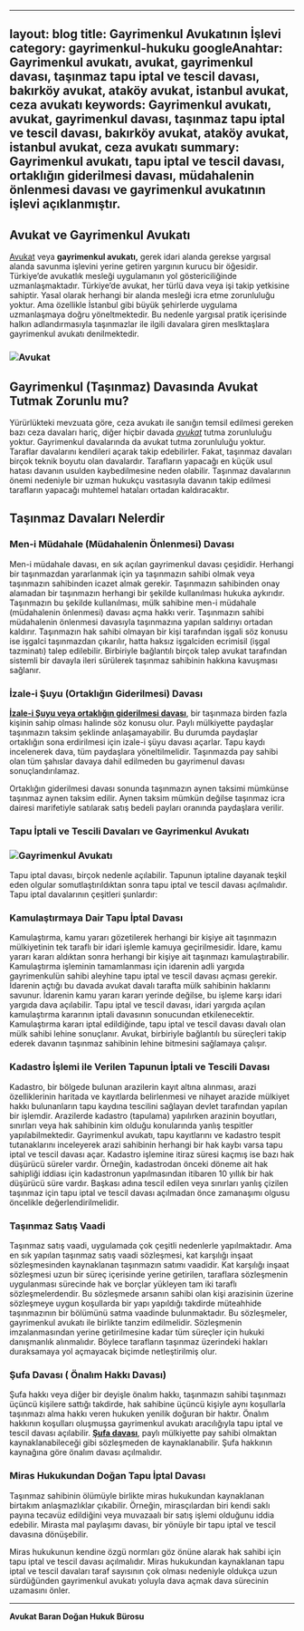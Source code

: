 
---
layout: blog
title: Gayrimenkul Avukatının İşlevi
category: gayrimenkul-hukuku
googleAnahtar: Gayrimenkul avukatı, avukat, gayrimenkul davası, taşınmaz tapu iptal ve tescil davası, bakırköy avukat, ataköy avukat, istanbul avukat, ceza avukatı
keywords:  Gayrimenkul avukatı, avukat, gayrimenkul davası, taşınmaz tapu iptal ve tescil davası, bakırköy avukat, ataköy avukat, istanbul avukat, ceza avukatı
summary: Gayrimenkul avukatı,  tapu iptal ve tescil davası, ortaklığın giderilmesi davası, müdahalenin önlenmesi davası  ve gayrimenkul avukatının işlevi açıklanmıştır.
---


## Avukat ve Gayrimenkul Avukatı

[Avukat](https://barandogan.av.tr/blog/ceza-hukuku/avukat.html) veya **gayrimenkul avukatı,** gerek idari alanda gerekse yargısal alanda savunma işlevini yerine getiren yargının kurucu bir öğesidir. Türkiye’de avukatlık mesleği uygulamanın yol göstericiliğinde uzmanlaşmaktadır. Türkiye’de avukat, her türlü dava veya işi takip yetkisine sahiptir. Yasal olarak herhangi bir alanda mesleği icra etme zorunluluğu yoktur. Ama özellikle İstanbul gibi büyük şehirlerde uygulama  uzmanlaşmaya doğru yöneltmektedir. Bu nedenle yargısal pratik içerisinde halkın adlandırmasıyla taşınmazlar ile ilgili davalara giren meslktaşlara gayrimenkul avukatı denilmektedir.

### ![Avukat](https://camo.githubusercontent.com/c5b82190d9ea5fb035dd671ad88b1674b2591008/687474703a2f2f692e68697a6c69726573696d2e636f6d2f764c6b6d31342e6a7067 "Avukat")

## Gayrimenkul (Taşınmaz) Davasında Avukat Tutmak Zorunlu mu?

Yürürlükteki mevzuata göre,  ceza avukatı ile sanığın temsil edilmesi gereken bazı ceza davaları hariç, diğer hiçbir davada [*avukat*](https://tr.wikipedia.org/wiki/Avukat) tutma zorunluluğu yoktur. Gayrimenkul davalarında da avukat tutma zorunluluğu yoktur. Taraflar davalarını kendileri açarak takip edebilirler. Fakat, taşınmaz davaları birçok teknik boyutu olan davalardır. Tarafların yapacağı en küçük usul hatası davanın usulden kaybedilmesine neden olabilir. Taşınmaz davalarının önemi nedeniyle bir uzman hukukçu vasıtasıyla davanın takip edilmesi tarafların yapacağı muhtemel hataları ortadan kaldıracaktır.

## Taşınmaz Davaları Nelerdir



### Men-i Müdahale (Müdahalenin Önlenmesi) Davası 


Men-i müdahale davası, en sık açılan gayrimenkul davası çeşididir. Herhangi bir taşınmazdan yararlanmak için ya taşınmazın sahibi olmak veya taşınmazın sahibinden icazet almak gerekir. Taşınmazın sahibinden onay alamadan bir taşınmazın herhangi bir şekilde kullanılması hukuka aykırıdır. Taşınmazın bu şekilde kullanılması, mülk sahibine men-i müdahale (müdahalenin önlenmesi) davası açma hakkı verir. Taşınmazın sahibi müdahalenin önlenmesi davasıyla taşınmazına yapılan saldırıyı ortadan kaldırır. Taşınmazın hak sahibi olmayan bir kişi tarafından işgali söz konusu ise işgalci taşınmazdan çıkarılır, hatta haksız işgalciden ecrimisil (işgal tazminatı) talep edilebilir. Birbiriyle bağlantılı birçok talep avukat tarafından sistemli bir davayla ileri sürülerek taşınmaz sahibinin hakkına kavuşması sağlanır.

### İzale-i Şuyu (Ortaklığın Giderilmesi) Davası 

[**İzale-i Şuyu veya ortaklığın giderilmesi davası**](https://barandogan.av.tr/blog/gayrimenkul-hukuku/izale-i-suyu-ortakligin-giderilmesi-davasi.html), bir taşınmaza birden fazla kişinin sahip olması halinde söz konusu olur. Paylı mülkiyette paydaşlar taşınmazın taksim şeklinde anlaşamayabilir. Bu durumda paydaşlar ortaklığın sona erdirilmesi için izale-i şüyu davası açarlar. Tapu kaydı incelenerek dava, tüm paydaşlara yöneltilmelidir. Taşınmazda pay sahibi olan tüm şahıslar davaya dahil edilmeden bu gayrimenul davası sonuçlandırılamaz. 

Ortaklığın giderilmesi davası sonunda taşınmazın aynen taksimi mümkünse taşınmaz aynen taksim edilir. Aynen taksim mümkün değilse taşınmaz icra dairesi marifetiyle satılarak satış bedeli payları oranında paydaşlara verilir.

### Tapu İptali ve Tescili Davaları ve Gayrimenkul Avukatı

### ![Gayrimenkul Avukatı](https://camo.githubusercontent.com/16aebfd8c0c4f1f3c4fe5b654801604c1eab9834/687474703a2f2f692e68697a6c69726573696d2e636f6d2f6c794a566c6c2e6a7067 "Gayrimenkul Avukatı")

Tapu iptal davası, birçok nedenle açılabilir. Tapunun iptaline dayanak teşkil eden olgular somutlaştırıldıktan sonra tapu iptal ve tescil davası açılmalıdır. Tapu iptal davalarının çeşitleri şunlardır:

### Kamulaştırmaya Dair Tapu İptal Davası 

Kamulaştırma, kamu yararı gözetilerek herhangi bir kişiye ait taşınmazın mülkiyetinin tek taraflı bir idari işlemle kamuya geçirilmesidir. İdare, kamu yararı kararı aldıktan sonra herhangi bir kişiye ait taşınmazı kamulaştırabilir. Kamulaştırma işleminin tamamlanması için idarenin adli yargıda gayrimenkulün sahibi aleyhine tapu iptal ve tescil davası açması gerekir. İdarenin açtığı bu davada avukat davalı tarafta mülk sahibinin haklarını savunur. İdarenin kamu yararı kararı yerinde değilse, bu işleme karşı idari yargıda dava açılabilir. Tapu iptal ve tescil davası, idari yargıda açılan kamulaştırma kararının iptali davasının sonucundan etkilenecektir. Kamulaştırma kararı iptal edildiğinde, tapu iptal ve tescil davası davalı olan mülk sahibi lehine sonuçlanır. Avukat, birbiriyle bağlantılı bu süreçleri takip ederek davanın taşınmaz sahibinin lehine bitmesini sağlamaya çalışır.

### Kadastro İşlemi ile Verilen Tapunun İptali ve Tescili Davası

Kadastro, bir bölgede bulunan arazilerin kayıt altına alınması, arazi özelliklerinin haritada ve kayıtlarda belirlenmesi ve nihayet arazide mülkiyet hakkı bulunanların tapu kaydına tescilini sağlayan devlet tarafından yapılan bir işlemdir. Arazilerde kadastro (tapulama) yapılırken arazinin boyutları, sınırları veya hak sahibinin kim olduğu konularında yanlış tespitler yapılabilmektedir. Gayrimenkul avukatı, tapu kayıtlarını ve kadastro tespit tutanaklarını inceleyerek arazi sahibinin herhangi bir hak kaybı varsa tapu iptal ve tescil davası açar. Kadastro işlemine itiraz süresi kaçmış ise bazı hak düşürücü süreler vardır. Örneğin, kadastrodan önceki döneme ait hak sahipliği iddiası için kadastronun yapılmasından itibaren 10 yıllık bir hak düşürücü süre vardır. Başkası adına tescil edilen veya sınırları yanlış çizilen taşınmaz için tapu iptal ve tescil davası açılmadan önce zamanaşımı olgusu öncelikle değerlendirilmelidir. 

### Taşınmaz Satış Vaadi 

Taşınmaz satış vaadi, uygulamada çok çeşitli nedenlerle yapılmaktadır. Ama en sık yapılan taşınmaz satış vaadi sözleşmesi, kat karşılığı inşaat sözleşmesinden kaynaklanan taşınmazın satımı vaadidir. Kat karşılığı inşaat sözleşmesi uzun bir süreç içerisinde yerine getirilen, taraflara sözleşmenin uygulanması sürecinde hak ve borçlar yükleyen tam iki taraflı sözleşmelerdendir. Bu sözleşmede arsanın sahibi olan kişi arazisinin üzerine sözleşmeye uygun koşullarda bir yapı yapıldığı takdirde müteahhide taşınmazının bir bölümünü satma vaadinde bulunmaktadır. Bu sözleşmeler, gayrimenkul avukatı ile birlikte tanzim edilmelidir. Sözleşmenin imzalanmasından yerine getirilmesine kadar tüm süreçler için hukuki danışmanlık alınmalıdır. Böylece tarafların taşınmaz üzerindeki hakları duraksamaya yol açmayacak biçimde netleştirilmiş olur.

### Şufa Davası ( Önalım Hakkı Davası) 

Şufa hakkı veya diğer bir deyişle önalım hakkı, taşınmazın sahibi taşınmazı üçüncü kişilere sattığı takdirde, hak sahibine üçüncü kişiyle aynı koşullarla taşınmazı alma hakkı veren hukuken yenilik doğuran bir haktır. Önalım hakkının koşulları oluşmuşsa gayrimenkul avukatı aracılığıyla tapu iptal ve tescil davası açılabilir. [**Şufa davası**](https://barandogan.av.tr/blog/gayrimenkul-hukuku/sufa-hakki-onalim-davasi.html), paylı mülkiyette pay sahibi olmaktan kaynaklanabileceği gibi sözleşmeden de kaynaklanabilir. Şufa hakkının kaynağına göre  önalım  davası açılmalıdır.

### Miras Hukukundan Doğan Tapu İptal Davası

Taşınmaz sahibinin ölümüyle birlikte miras hukukundan kaynaklanan birtakım anlaşmazlıklar çıkabilir. Örneğin, mirasçılardan biri kendi saklı payına tecavüz edildiğini veya muvazaalı bir satış işlemi olduğunu iddia edebilir. Mirasta mal paylaşımı davası, bir yönüyle bir tapu iptal ve tescil davasına dönüşebilir.

Miras hukukunun kendine özgü normları göz önüne alarak hak sahibi için tapu iptal ve tescil davası açılmalıdır. Miras hukukundan kaynaklanan tapu iptal ve tescil davaları taraf sayısının çok olması nedeniyle oldukça uzun sürdüğünden gayrimenkul avukatı yoluyla dava açmak dava sürecinin uzamasını önler.


______________________________________________________________________________________________________________________________________

**Avukat Baran Doğan Hukuk Bürosu**
